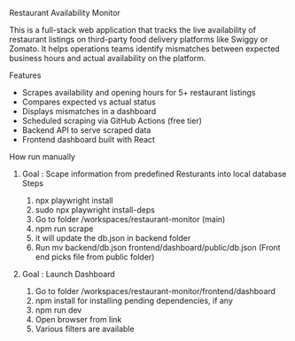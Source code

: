 Restaurant Availability Monitor

This is a full-stack web application that tracks the live availability of restaurant listings on third-party food delivery platforms like Swiggy or Zomato. It helps operations teams identify mismatches between expected business hours and actual availability on the platform.

Features

- Scrapes availability and opening hours for 5+ restaurant listings
- Compares expected vs actual status
- Displays mismatches in a dashboard
- Scheduled scraping via GitHub Actions (free tier)
- Backend API to serve scraped data
- Frontend dashboard built with React

How run manually

1. Goal : Scape information from predefined Resturants into local database
   Steps
   1. npx playwright install
   2. sudo npx playwright install-deps
   3. Go to folder  /workspaces/restaurant-monitor (main)
   4. npm run scrape
   5. it will update the db.json in backend folder
   6. Run mv backend/db.json frontend/dashboard/public/db.json (Front end picks file from public folder)

2. Goal : Launch Dashboard
   1. Go to folder /workspaces/restaurant-monitor/frontend/dashboard
   2. npm install for installing pending dependencies, if any
   3. npm run dev
   4. Open browser from link
   5. Various filters are available


